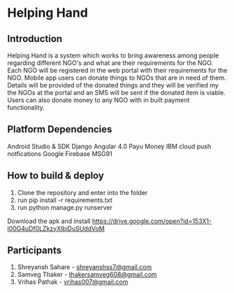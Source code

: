# Helping Hand

## Introduction
Helping Hand is a system which works to bring awareness among people regarding different NGO's and what are their requirements for the NGO. Each NGO will be registered in the web portal with their requirements for the NGO. 
Mobile app users can donate things to NGOs that are in need of them. Details will be provided of the donated things and they will be verified my the NGOs at the portal and an SMS will be sent if the donated item is viable. Users can also donate money to any NGO with in built payment functionality.

## Platform Dependencies
Android Studio & SDK
Django
Angular 4.0
Payu Money
IBM cloud push notfications
Google Firebase
MSG91

## How to build & deploy
1. Clone the repository and enter into the folder
2. run pip install -r requirements.txt
3. run python manage.py runserver

Download the apk and install
https://drive.google.com/open?id=153X1-l00G4uDf0LZkzyXlbiDuSUddVoM

## Participants
1. Shreyansh Sahare - shreyanshss7@gmail.com
2. Samveg Thaker - thakersamveg608@gmail.com
3. Vrihas Pathak - vrihas007@gmail.com

